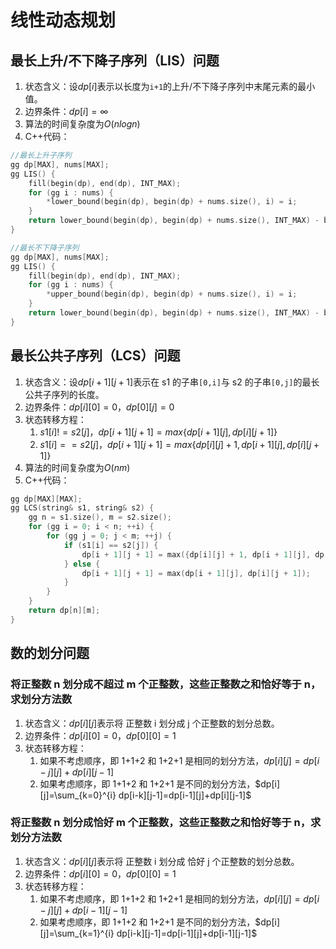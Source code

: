 # 线性动态规划

## 最长上升/不下降子序列（LIS）问题

1. 状态含义：设$dp[i]$表示以长度为`i+1`的上升/不下降子序列中末尾元素的最小值。
2. 边界条件：$dp[i]=\infty$
3. 算法的时间复杂度为$O(nlogn)$
4. C++代码：

```cpp
//最长上升子序列
gg dp[MAX], nums[MAX];
gg LIS() {
    fill(begin(dp), end(dp), INT_MAX);
    for (gg i : nums) {
        *lower_bound(begin(dp), begin(dp) + nums.size(), i) = i;
    }
    return lower_bound(begin(dp), begin(dp) + nums.size(), INT_MAX) - begin(dp);
}
```

```cpp
//最长不下降子序列
gg dp[MAX], nums[MAX];
gg LIS() {
    fill(begin(dp), end(dp), INT_MAX);
    for (gg i : nums) {
        *upper_bound(begin(dp), begin(dp) + nums.size(), i) = i;
    }
    return lower_bound(begin(dp), begin(dp) + nums.size(), INT_MAX) - begin(dp);
}
```

## 最长公共子序列（LCS）问题

1. 状态含义：设$dp[i+1][j+1]$表示在 s1 的子串`[0,i]`与 s2 的子串`[0,j]`的最长公共子序列的长度。
2. 边界条件：$dp[i][0]=0，dp[0][j]=0$
3. 状态转移方程：
   1. $s1[i]!=s2[j]，dp[i+1][j+1]=max\{dp[i+1][j],dp[i][j+1]\}$
   2. $s1[i]==s2[j]，dp[i+1][j+1]=max\{dp[i][j]+1,dp[i+1][j],dp[i][j+1]\}$
4. 算法的时间复杂度为$O(nm)$
5. C++代码：

```cpp
gg dp[MAX][MAX];
gg LCS(string& s1, string& s2) {
    gg n = s1.size(), m = s2.size();
    for (gg i = 0; i < n; ++i) {
        for (gg j = 0; j < m; ++j) {
            if (s1[i] == s2[j]) {
                dp[i + 1][j + 1] = max({dp[i][j] + 1, dp[i + 1][j], dp[i][j + 1]});
            } else {
                dp[i + 1][j + 1] = max(dp[i + 1][j], dp[i][j + 1]);
            }
        }
    }
    return dp[n][m];
}
```

## 数的划分问题

### 将正整数 n 划分成不超过 m 个正整数，这些正整数之和恰好等于 n，求划分方法数

1. 状态含义：$dp[i][j]$表示将 正整数 i 划分成 j 个正整数的划分总数。
2. 边界条件：$dp[i][0]=0，dp[0][0]=1$
3. 状态转移方程：
   1. 如果不考虑顺序，即 1+1+2 和 1+2+1 是相同的划分方法，$dp[i][j]=dp[i-j][j]+dp[i][j-1]$
   2. 如果考虑顺序，即 1+1+2 和 1+2+1 是不同的划分方法，$dp[i][j]=\sum_{k=0}^{i} dp[i-k][j-1]=dp[i-1][j]+dp[i][j-1]$

### 将正整数 n 划分成恰好 m 个正整数，这些正整数之和恰好等于 n，求划分方法数

1. 状态含义：$dp[i][j]$表示将 正整数 i 划分成 恰好 j 个正整数的划分总数。
2. 边界条件：$dp[i][0]=0，dp[0][0]=1$
3. 状态转移方程：
   1. 如果不考虑顺序，即 1+1+2 和 1+2+1 是相同的划分方法，$dp[i][j]=dp[i-j][j]+dp[i-1][j-1]$
   2. 如果考虑顺序，即 1+1+2 和 1+2+1 是不同的划分方法，$dp[i][j]=\sum_{k=1}^{i} dp[i-k][j-1]=dp[i-1][j]+dp[i-1][j-1]$